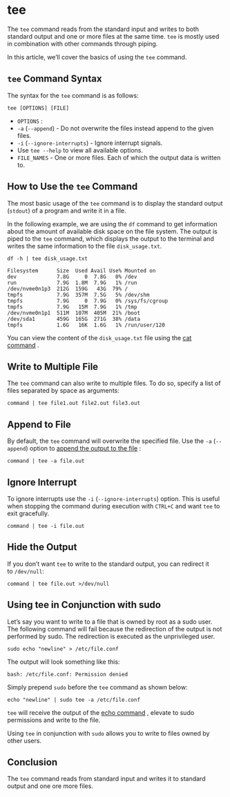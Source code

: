 # **tee**

The `tee` command reads from the standard input and writes to both standard output and one or more files at the same time. `tee` is mostly used in combination with other commands through piping.

In this article, we’ll cover the basics of using the `tee` command.

## `tee` Command Syntax

The syntax for the `tee` command is as follows:

```shell
tee [OPTIONS] [FILE]
```

* `OPTIONS` :
* `-a` (`--append`) - Do not overwrite the files instead append to the given files.
* `-i` (`--ignore-interrupts`) - Ignore interrupt signals.
* Use `tee --help` to view all available options.
* `FILE_NAMES` - One or more files. Each of which the output data is written to.

## **How to Use the** `tee` Command

The most basic usage of the `tee` command is to display the standard output (`stdout`) of a program and write it in a file.

In the following example, we are using the `df` command to get information about the amount of available disk space on the file system. The output is piped to the `tee` command, which displays the output to the terminal and writes the same information to the file `disk_usage.txt`.

```shell
df -h | tee disk_usage.txt
```

```
Filesystem      Size  Used Avail Use% Mounted on
dev             7.8G     0  7.8G   0% /dev
run             7.9G  1.8M  7.9G   1% /run
/dev/nvme0n1p3  212G  159G   43G  79% /
tmpfs           7.9G  357M  7.5G   5% /dev/shm
tmpfs           7.9G     0  7.9G   0% /sys/fs/cgroup
tmpfs           7.9G   15M  7.9G   1% /tmp
/dev/nvme0n1p1  511M  107M  405M  21% /boot
/dev/sda1       459G  165G  271G  38% /data
tmpfs           1.6G   16K  1.6G   1% /run/user/120
```

You can view the content of the `disk_usage.txt` file using the [cat command](https://linuxize.com/post/linux-cat-command/) .

## **Write to Multiple File**

The `tee` command can also write to multiple files. To do so, specify a list of files separated by space as arguments:

```shell
command | tee file1.out file2.out file3.out
```

## **Append to File**

By default, the `tee` command will overwrite the specified file. Use the `-a` (`--append`) option to [append the output to the file](https://linuxize.com/post/bash-append-to-file/) :

```shell
command | tee -a file.out
```

## **Ignore Interrupt**

To ignore interrupts use the `-i` (`--ignore-interrupts`) option. This is useful when stopping the command during execution with `CTRL+C` and want `tee` to exit gracefully.

```shell
command | tee -i file.out
```

## **Hide the Output**

If you don’t want `tee` to write to the standard output, you can redirect it to `/dev/null`:

```shell
command | tee file.out >/dev/null
```

## **Using tee in Conjunction with sudo**

Let’s say you want to write to a file that is owned by root as a sudo user. The following command will fail because the redirection of the output is not performed by sudo. The redirection is executed as the unprivileged user.

```shell
sudo echo "newline" > /etc/file.conf
```

The output will look something like this:

```shell
bash: /etc/file.conf: Permission denied
```

Simply prepend `sudo` before the `tee` command as shown below:

```shell
echo "newline" | sudo tee -a /etc/file.conf
```

`tee` will receive the output of the [echo command](https://linuxize.com/post/echo-command-in-linux-with-examples/) , elevate to sudo permissions and write to the file.

Using `tee` in conjunction with `sudo` allows you to write to files owned by other users.

## **Conclusion**

The `tee` command reads from standard input and writes it to standard output and one ore more files.
